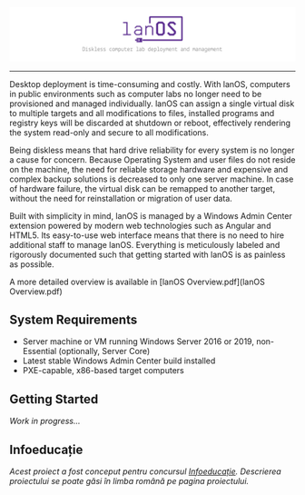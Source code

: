 ![lanOS - Diskless computer deployment and management](lanOS-banner.png)

---

Desktop deployment is time-consuming and costly. With lanOS, computers in public environments such as computer labs no longer need to be provisioned and managed individually. lanOS can assign a single virtual disk to multiple targets and all modifications to files, installed programs and registry keys will be discarded at shutdown or reboot, effectively rendering the system read-only and secure to all modifications.

Being diskless means that hard drive reliability for every system is no longer a cause for concern. Because Operating System and user files do not reside on the machine, the need for reliable storage hardware and expensive and complex backup solutions is decreased to only one server machine. In case of hardware failure, the virtual disk can be remapped to another target, without the need for reinstallation or migration of user data.

Built with simplicity in mind, lanOS is managed by a Windows Admin Center extension powered by modern web technologies such as Angular and HTML5. Its easy-to-use web interface means that there is no need to hire additional staff to manage lanOS. Everything is meticulously labeled and rigorously documented such that getting started with lanOS is as painless as possible.

A more detailed overview is available in [lanOS Overview.pdf](lanOS Overview.pdf)

## System Requirements

* Server machine or VM running Windows Server 2016 or 2019, non-Essential (optionally, Server Core)
* Latest stable Windows Admin Center build installed
* PXE-capable, x86-based target computers

## Getting Started

_Work in progress..._

## Infoeducație

_Acest proiect a fost conceput pentru concursul [Infoeducație](https://infoeducatie.ro). Descrierea proiectului se poate găsi în limba română pe pagina proiectului._
